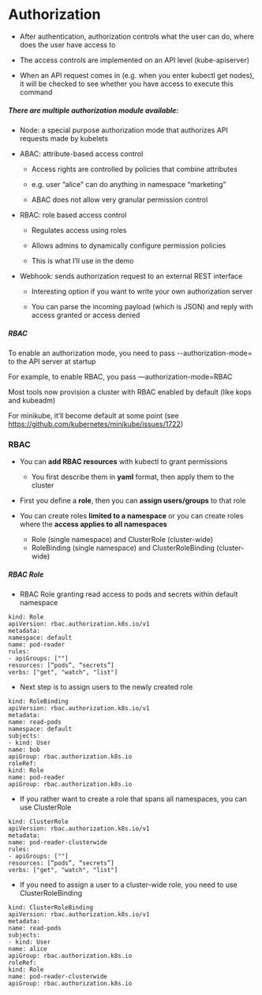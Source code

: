 # Authorization

* After authentication, authorization controls what the user can do, where does the user have access to

* The access controls are implemented on an API level (kube-apiserver)

* When an API request comes in (e.g. when you enter kubectl get nodes), it will be checked to see whether you have access to execute this command

##### There are multiple authorization module available:
* Node: a special purpose authorization mode that authorizes API requests made by kubelets

* ABAC: attribute-based access control
  
  * Access rights are controlled by policies that combine attributes
  
  * e.g. user “alice" can do anything in namespace “marketing”
  
  * ABAC does not allow very granular permission control

* RBAC: role based access control
  
  * Regulates access using roles
  
  * Allows admins to dynamically configure permission policies
  
  * This is what I’ll use in the demo

* Webhook: sends authorization request to an external REST interface
  
  * Interesting option if you want to write your own authorization server
  
  * You can parse the incoming payload (which is JSON) and reply with access granted or access denied


##### RBAC

To enable an authorization mode, you need to pass --authorization-mode= to the API server at startup

For example, to enable RBAC, you pass —authorization-mode=RBAC

Most tools now provision a cluster with RBAC enabled by default (like kops and kubeadm)

For minikube, it’ll become default at some point (see https://github.com/kubernetes/minikube/issues/1722)

### RBAC

* You can **add RBAC resources** with kubectl to grant permissions

  * You first describe them in **yaml** format, then apply them to the cluster
* First you define a **role**, then you can **assign users/groups** to that role
* You can create roles **limited to a namespace** or you can create roles where the **access applies to all namespaces**
  * Role (single namespace) and ClusterRole (cluster-wide)
  * RoleBinding (single namespace) and ClusterRoleBinding (cluster-wide)

##### RBAC Role
* RBAC Role granting read access to pods and secrets within default namespace
```
kind: Role
apiVersion: rbac.authorization.k8s.io/v1
metadata:
namespace: default
name: pod-reader
rules:
- apiGroups: [""]
resources: [“pods”, “secrets”]
verbs: ["get", "watch", "list"]
```

* Next step is to assign users to the newly created role

```
kind: RoleBinding
apiVersion: rbac.authorization.k8s.io/v1
metadata:
name: read-pods
namespace: default
subjects:
- kind: User
name: bob
apiGroup: rbac.authorization.k8s.io
roleRef:
kind: Role
name: pod-reader
apiGroup: rbac.authorization.k8s.io
```

* If you rather want to create a role that spans all namespaces, you can use ClusterRole
```
kind: ClusterRole
apiVersion: rbac.authorization.k8s.io/v1
metadata:
name: pod-reader-clusterwide
rules:
- apiGroups: [""]
resources: [“pods”, “secrets”]
verbs: ["get", "watch", "list"]
```

* If you need to assign a user to a cluster-wide role, you need to use ClusterRoleBinding
```
kind: ClusterRoleBinding
apiVersion: rbac.authorization.k8s.io/v1
metadata:
name: read-pods
subjects:
- kind: User
name: alice
apiGroup: rbac.authorization.k8s.io
roleRef:
kind: Role
name: pod-reader-clusterwide
apiGroup: rbac.authorization.k8s.io
```